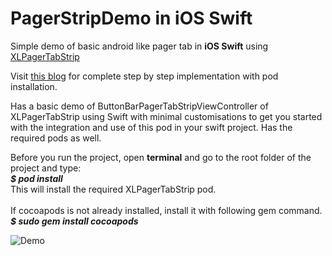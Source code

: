 # PagerStripDemo in iOS Swift
Simple demo of basic android like pager tab in <b>iOS Swift</b> using <a href= https://github.com/xmartlabs/XLPagerTabStrip>XLPagerTabStrip</a>

Visit <a href="https://saytech48.wordpress.com/2018/04/25/xlpagertabstrip-integration-in-swift-project/">this blog</a> for complete step by step implementation with pod installation.

Has a basic demo of ButtonBarPagerTabStripViewController of XLPagerTabStrip using Swift with minimal customisations to get you started with the integration and use of this pod in your swift project. Has the required pods as well.

Before you run the project, open <b>terminal</b> and go to the root folder of the project and type:<br>
<b><i>$ pod install</b></i><br>
This will install the required XLPagerTabStrip pod.
<br><br>
If cocoapods is not already installed, install it with following gem command.<br>
<b><i>$ sudo gem install cocoapods</b></i><br>

![Demo](https://user-images.githubusercontent.com/14230368/39244999-18772e5a-48b0-11e8-9b11-8eaaf042706c.gif)
